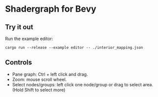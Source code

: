 # Shadergraph for Bevy

## Try it out

Run the example editor:
```
cargo run --release --example editor -- ./interior_mapping.json
```

## Controls

* Pane graph: Ctrl + left click and drag.
* Zoom: mouse scroll wheel.
* Select nodes/groups: left click one node/group or drag to select area.  (Hold Shift to select more)
